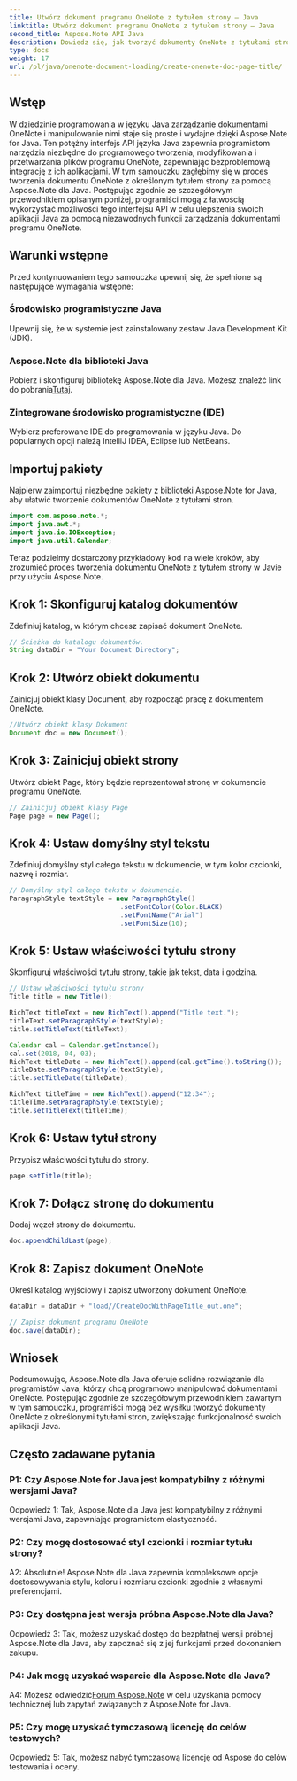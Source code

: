 ```yaml
---
title: Utwórz dokument programu OneNote z tytułem strony — Java
linktitle: Utwórz dokument programu OneNote z tytułem strony — Java
second_title: Aspose.Note API Java
description: Dowiedz się, jak tworzyć dokumenty OneNote z tytułami stron w Javie przy użyciu Aspose.Note dla Java. Obszerny samouczek z przykładami kodu.
type: docs
weight: 17
url: /pl/java/onenote-document-loading/create-onenote-doc-page-title/
---
```

## Wstęp

W dziedzinie programowania w języku Java zarządzanie dokumentami OneNote i manipulowanie nimi staje się proste i wydajne dzięki Aspose.Note for Java. Ten potężny interfejs API języka Java zapewnia programistom narzędzia niezbędne do programowego tworzenia, modyfikowania i przetwarzania plików programu OneNote, zapewniając bezproblemową integrację z ich aplikacjami. W tym samouczku zagłębimy się w proces tworzenia dokumentu OneNote z określonym tytułem strony za pomocą Aspose.Note dla Java. Postępując zgodnie ze szczegółowym przewodnikiem opisanym poniżej, programiści mogą z łatwością wykorzystać możliwości tego interfejsu API w celu ulepszenia swoich aplikacji Java za pomocą niezawodnych funkcji zarządzania dokumentami programu OneNote.

## Warunki wstępne

Przed kontynuowaniem tego samouczka upewnij się, że spełnione są następujące wymagania wstępne:

### Środowisko programistyczne Java

Upewnij się, że w systemie jest zainstalowany zestaw Java Development Kit (JDK).

### Aspose.Note dla biblioteki Java

 Pobierz i skonfiguruj bibliotekę Aspose.Note dla Java. Możesz znaleźć link do pobrania[Tutaj](https://releases.aspose.com/note/java/).

### Zintegrowane środowisko programistyczne (IDE)

Wybierz preferowane IDE do programowania w języku Java. Do popularnych opcji należą IntelliJ IDEA, Eclipse lub NetBeans.

## Importuj pakiety

Najpierw zaimportuj niezbędne pakiety z biblioteki Aspose.Note for Java, aby ułatwić tworzenie dokumentów OneNote z tytułami stron.

```java
import com.aspose.note.*;
import java.awt.*;
import java.io.IOException;
import java.util.Calendar;
```

Teraz podzielmy dostarczony przykładowy kod na wiele kroków, aby zrozumieć proces tworzenia dokumentu OneNote z tytułem strony w Javie przy użyciu Aspose.Note.

## Krok 1: Skonfiguruj katalog dokumentów

Zdefiniuj katalog, w którym chcesz zapisać dokument OneNote.

```java
// Ścieżka do katalogu dokumentów.
String dataDir = "Your Document Directory";
```

## Krok 2: Utwórz obiekt dokumentu

Zainicjuj obiekt klasy Document, aby rozpocząć pracę z dokumentem OneNote.

```java
//Utwórz obiekt klasy Dokument
Document doc = new Document();
```

## Krok 3: Zainicjuj obiekt strony

Utwórz obiekt Page, który będzie reprezentował stronę w dokumencie programu OneNote.

```java
// Zainicjuj obiekt klasy Page
Page page = new Page();
```

## Krok 4: Ustaw domyślny styl tekstu

Zdefiniuj domyślny styl całego tekstu w dokumencie, w tym kolor czcionki, nazwę i rozmiar.

```java
// Domyślny styl całego tekstu w dokumencie.
ParagraphStyle textStyle = new ParagraphStyle()
                            .setFontColor(Color.BLACK)
                            .setFontName("Arial")
                            .setFontSize(10);
```

## Krok 5: Ustaw właściwości tytułu strony

Skonfiguruj właściwości tytułu strony, takie jak tekst, data i godzina.

```java
// Ustaw właściwości tytułu strony
Title title = new Title();

RichText titleText = new RichText().append("Title text.");
titleText.setParagraphStyle(textStyle);
title.setTitleText(titleText);

Calendar cal = Calendar.getInstance();
cal.set(2018, 04, 03);
RichText titleDate = new RichText().append(cal.getTime().toString());
titleDate.setParagraphStyle(textStyle);
title.setTitleDate(titleDate);

RichText titleTime = new RichText().append("12:34");
titleTime.setParagraphStyle(textStyle);
title.setTitleText(titleTime);
```

## Krok 6: Ustaw tytuł strony

Przypisz właściwości tytułu do strony.

```java
page.setTitle(title);
```

## Krok 7: Dołącz stronę do dokumentu

Dodaj węzeł strony do dokumentu.

```java
doc.appendChildLast(page);
```

## Krok 8: Zapisz dokument OneNote

Określ katalog wyjściowy i zapisz utworzony dokument OneNote.

```java
dataDir = dataDir + "load//CreateDocWithPageTitle_out.one";

// Zapisz dokument programu OneNote
doc.save(dataDir);
```

## Wniosek

Podsumowując, Aspose.Note dla Java oferuje solidne rozwiązanie dla programistów Java, którzy chcą programowo manipulować dokumentami OneNote. Postępując zgodnie ze szczegółowym przewodnikiem zawartym w tym samouczku, programiści mogą bez wysiłku tworzyć dokumenty OneNote z określonymi tytułami stron, zwiększając funkcjonalność swoich aplikacji Java.

## Często zadawane pytania

### P1: Czy Aspose.Note for Java jest kompatybilny z różnymi wersjami Java?

Odpowiedź 1: Tak, Aspose.Note dla Java jest kompatybilny z różnymi wersjami Java, zapewniając programistom elastyczność.

### P2: Czy mogę dostosować styl czcionki i rozmiar tytułu strony?

A2: Absolutnie! Aspose.Note dla Java zapewnia kompleksowe opcje dostosowywania stylu, koloru i rozmiaru czcionki zgodnie z własnymi preferencjami.

### P3: Czy dostępna jest wersja próbna Aspose.Note dla Java?

Odpowiedź 3: Tak, możesz uzyskać dostęp do bezpłatnej wersji próbnej Aspose.Note dla Java, aby zapoznać się z jej funkcjami przed dokonaniem zakupu.

### P4: Jak mogę uzyskać wsparcie dla Aspose.Note dla Java?

A4: Możesz odwiedzić[Forum Aspose.Note](https://forum.aspose.com/c/note/28) w celu uzyskania pomocy technicznej lub zapytań związanych z Aspose.Note for Java.

### P5: Czy mogę uzyskać tymczasową licencję do celów testowych?

Odpowiedź 5: Tak, możesz nabyć tymczasową licencję od Aspose do celów testowania i oceny.